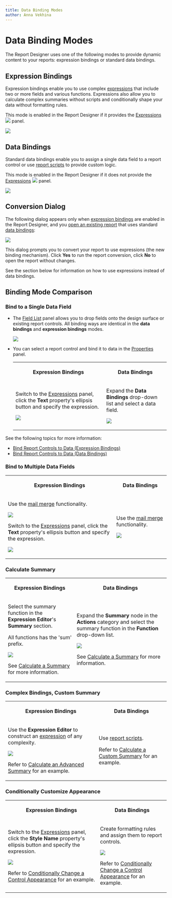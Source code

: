 ```yaml
---
title: Data Binding Modes
author: Anna Vekhina
---
```

# Data Binding Modes

The Report Designer uses one of the following modes to provide dynamic content to your reports: expression bindings or standard data bindings.

## <a name="expressions"></a>Expression Bindings

Expression bindings enable you to use complex [expressions](../use-expressions.md) that include two or more fields and various functions. Expressions also allow you to calculate complex summaries without scripts and conditionally shape your data without formatting rules.

This mode is enabled in the Report Designer if it provides the [Expressions](../report-designer-tools/ui-panels/expressions-panel.md) ![](../../../images/eurd-web-expressions-panel-icon.png) panel.

![](../../../images/eurd-web-property-grid-expression-bindings-mode.png)


## <a name="databindings"></a> Data Bindings

Standard data bindings enable you to assign a single data field to a report control or use [report scripts](../report-designer-tools/script-editor.md) to provide custom logic.

This mode is enabled in the Report Designer if it does not provide the [Expressions](../report-designer-tools/ui-panels/expressions-panel.md) ![](../../../images/eurd-web-expressions-panel-icon.png) panel.


![](../../../images/eurd-web-property-grid-data-bindings-mode.png)

## <a name="dialog"></a>Conversion Dialog

The following dialog appears only when [expression bindings](#expressions) are enabled in the Report Designer, and you [open an existing report](../open-reports.md) that uses standard [data bindings](#databindings):

![](../../../images/eurd-web-bindings-to-expressions-conversion-dialog.png)

This dialog prompts you to convert your report to use expressions (the new binding mechanism). Click **Yes** to run the report conversion, click **No** to open the report without changes.

See the section below for information on how to use expressions instead of data bindings.


## <a name="comparison"></a>Binding Mode Comparison

### **Bind to a Single Data Field**

* The [Field List](../report-designer-tools/ui-panels/field-list.md) panel allows you to drop fields onto the design surface or existing report controls. All binding ways are identical in the **data bindings** and **expression bindings** modes. 

    ![](../../../images/eurd-web-field-list-drop-fields.png)

* You can select a report control and bind it to data in the [Properties](../report-designer-tools/ui-panels/properties-panel.md) panel.

    <table><tr><th><p>Expression Bindings</p>
    </th><th><p>Data Bindings</p>
    </th></tr><tr><td>
    <p>Switch to the <a class="xref" href="..\report-designer-tools\ui-panels\expressions-panel.md"> Expressions</a> panel, click the <strong>Text</strong> property's ellipsis button and specify the expression.</p>

    <p><img src="../../../images/eurd-web-property-grid-expression-binding.png"></p>
    </td><td><p>Expand the <strong>Data Bindings</strong> drop-down list and select a data field.</p>
    <p><img src="../../../images/eurd-web-property-grid-text-data-binding.png"></p>
    </td>
    </tr></table>



See the following topics for more information:

* [Bind Report Controls to Data (Expression Bindings)](bind-controls-to-data-expression-bindings.md)
* [Bind Report Controls to Data (Data Bindings)](bind-controls-to-data-data-bindings.md)


### **Bind to Multiple Data Fields**

<table><tr><th><p>Expression Bindings</p>
</th><th><p>Data Bindings</p>
</th></tr><tr><td><p>Use the <a class="xref" href="use-embedded-fields-mail-merge.md">mail merge</a> functionality.</p>
<p><img src="../../../images/eurd-web-binding-modes-mail-merge.png"></p>
<p>Switch to the <a class="xref"
href="../report-designer-tools/ui-panels/expressions-panel.md"> Expressions</a> panel, click the <strong>Text</strong> property's ellipsis button and specify the expression.</p>
<p><img src="../../../images/eurd-web-expression-binding-multiple-fields.png"></p>
</td><td><p>Use the <a class="xref" href="use-embedded-fields-mail-merge.md">mail merge</a> functionality.</p>
<p><img src="../../../images/eurd-web-binding-modes-mail-merge.png"></p>
</td>
</tr></table>

### **Calculate Summary**

<table><tr><th><p>Expression Bindings</p>
</th><th><p>Data Bindings</p>
</th></tr><tr><td><p> Select the summary function in the <strong>Expression Editor</strong>'s <strong>Summary</strong> section. </p>
<p>All functions has the 'sum' prefix.</p>
<p><img src="../../../images/eurd-web-expression-binding-summary-function.png"></p>
<p>See <a class="xref" href="..\shape-report-data\shape-data-expression-bindings\calculate-a-summary.md">Calculate a Summary</a> for more information.</p>
</td><td><p>Expand the <strong>Summary</strong> node in the <strong>Actions</strong> category and select the summary function in the <strong>Function</strong> drop-down list.</p>
<p><img src="../../../images/eurd-web-data-binding-summary-function.png"></p>
<p>See <a class="xref" href="..\shape-report-data\shape-data-data-bindings\calculate-a-summary.md">Calculate a Summary</a> for more information.</p>
</td>
</tr></table>

### **Complex Bindings, Custom Summary**

<table><tr><th><p>Expression Bindings</p>
</th><th><p>Data Bindings</p>
</th></tr><tr><td><p>Use the <strong>Expression Editor</strong> to construct an <a class="xref" href="..\use-expressions.md">expression</a> of any complexity.</p>
<p><img src="../../../images/eurd-web-label-advanced-summary-expression.png"></p>
<p>Refer to <a class="xref" href="..\shape-report-data\shape-data-expression-bindings\calculate-an-advanced-summary.md">Calculate an Advanced Summary</a> for an example.</p>
</td><td><p>Use <a class="xref" href="..\report-designer-tools/script-editor.md">report scripts</a>.</p>
<p>Refer to <a class="xref" href="..\shape-report-data\shape-data-data-bindings\calculate-a-custom-summary.md">Calculate a Custom Summary</a> for an example.</p>
</td>
</tr></table>

### **Conditionally Customize Appearance**

<table><tr><th><p>Expression Bindings</p>
</th><th><p>Data Bindings</p>
</th></tr><tr><td><p>Switch to the <a class="xref"
href="../report-designer-tools/ui-panels/expressions-panel.md"> Expressions</a> panel, click the <strong>Style Name</strong> property's ellipsis button and specify the expression.</p>
<p><img src="../../../images/eurd-web-shaping-style-name-expression.png"></p>
<p>Refer to <a class="xref" href="..\shape-report-data\shape-data-expression-bindings\conditionally-change-a-control-appearance.md">Conditionally Change a Control Appearance</a> for an example.</p>
</td><td><p>Create formatting rules and assign them to report controls.</p>
<p><img src="../../../images/eurd-web-shaping-formattin-rule-appearance-settings.png"></p>
<p>Refer to <a class="xref" href="..\shape-report-data\shape-data-data-bindings\conditionally-change-a-control-appearance.md">Conditionally Change a Control Appearance</a> for an example.</p>
</td>
</tr></table>
